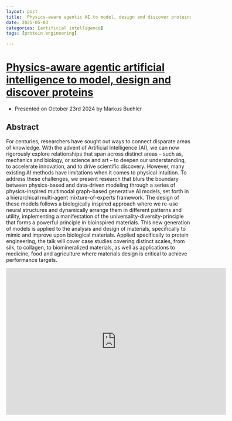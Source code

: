 ```yaml
---
layout: post
title:  Physics-aware agentic AI to model, design and discover proteins
date: 2025-05-03
categories: [artificial intelligence]
tags: [protein engineering]

---
```


# [Physics-aware agentic artificial intelligence to model, design and discover proteins](https://www.youtube.com/watch?v=zyJmWLzkh7Q)

* Presented on October 23rd 2024 by Markus Buehler

## Abstract

For centuries, researchers have sought out ways to connect disparate areas of knowledge. With the advent of Artificial Intelligence (AI), we can now rigorously explore relationships that span across distinct areas – such as, mechanics and biology, or science and art – to deepen our understanding, to accelerate innovation, and to drive scientific discovery. However, many existing AI methods have limitations when it comes to physical intuition. To address these challenges, we present research that blurs the boundary between physics-based and data-driven modeling through a series of physics-inspired multimodal graph-based generative AI models, set forth in a hierarchical multi-agent mixture-of-experts framework. The design of these models follows a biologically inspired approach where we re-use neural structures and dynamically arrange them in different patterns and utility, implementing a manifestation of the universality-diversity-principle that forms a powerful principle in bioinspired materials. This new generation of models is applied to the analysis and design of materials, specifically to mimic and improve upon biological materials. Applied specifically to protein engineering, the talk will cover case studies covering distinct scales, from silk, to collagen, to biomineralized materials, as well as applications to medicine, food and agriculture where materials design is critical to achieve performance targets.

<iframe width="600" height="400" src="https://www.youtube.com/embed/xZYI8cxW-3c?si=aLsau_eiEx7hZMGi" title="YouTube video player" frameborder="0" allow="accelerometer; autoplay; clipboard-write; encrypted-media; gyroscope; picture-in-picture; web-share" referrerpolicy="strict-origin-when-cross-origin" allowfullscreen></iframe>